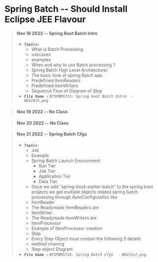 # Spring Batch -- Should Install Eclipse JEE Flavour

> #### Nov 18 2022 -- Spring Boot Batch Intro
> - <em>**`Topics:`**</em>
>     - What is Batch Processing.
>     - usecases
>     - examples
>     - When and why to use Batch processing ?
>     - Spring Batch High Level Architecture/
>     - The basic look of spring Batch app.
>     - Predefined ItemReaders
>     - Predefined ItemWriters
>     - Sequence Flow of Diagram of Step
> - <em>**`File Name :`**</em> *`NTSPBMS715- Spring boot Batch Intro  - NOV18th.png`*

> #### Nov 19 2022 -- No Class

> #### Nov 20 2022 -- No Class

> #### Nov 21 2022 -- Spring Batch Cfgs
> - <em>**`Topics:`**</em>
>     - Job
>     - Example
>     - Spring Batch Launch Environment
>         - Run Tier
>         - Job Tier
>         - Application Tier
>         - Data Tier
>     - Once we add "spring-boot-starter-batch" to the spring boot projects we get multiple objects related spring batch processing through AutoConfiguration like
>     - ItemReader
>     - The Readymade ItemReaders are
>     - ItemWriter
>     - The Readymade ItemWriters are
>     - ItemProcessor
>     - Example of ItemProcessor creation
>     - Step
>     - Every Step Object must contain the following 5 details
>     - method chaning
>     - Step object Diagram
> - <em>**`File Name :`**</em> *`NTSPBMS714- Spring Batch Cfgs  - NOV21st.png`*

